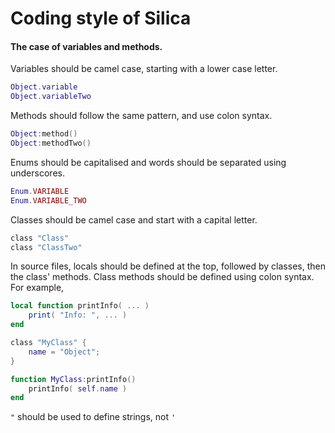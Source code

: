 
# Coding style of Silica

#### The case of variables and methods.

Variables should be camel case, starting with a lower case letter.

```lua
Object.variable
Object.variableTwo
```

Methods should follow the same pattern, and use colon syntax.

```lua
Object:method()
Object:methodTwo()
```

Enums should be capitalised and words should be separated using underscores.

```lua
Enum.VARIABLE
Enum.VARIABLE_TWO
```

Classes should be camel case and start with a capital letter.

```lua
class "Class"
class "ClassTwo"
```

In source files, locals should be defined at the top, followed by classes, then the class' methods. Class methods should be defined using colon syntax. For example,

```lua
local function printInfo( ... )
	print( "Info: ", ... )
end

class "MyClass" {
	name = "Object";
}

function MyClass:printInfo()
	printInfo( self.name )
end
```

`"` should be used to define strings, not `'`
